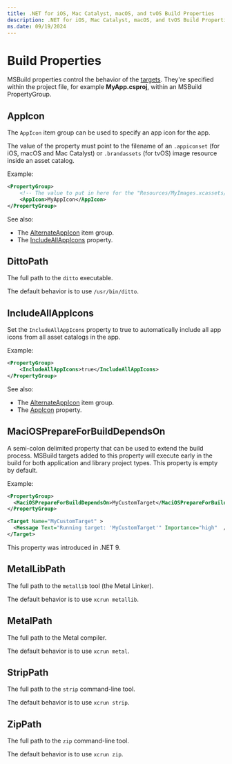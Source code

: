 ```yaml
---
title: .NET for iOS, Mac Catalyst, macOS, and tvOS Build Properties
description: .NET for iOS, Mac Catalyst, macOS, and tvOS Build Properties
ms.date: 09/19/2024
---
```


# Build Properties

MSBuild properties control the behavior of the
[targets](build-targets.md).
They're specified within the project file, for example **MyApp.csproj**, within
an MSBuild PropertyGroup.

## AppIcon

The `AppIcon` item group can be used to specify an app icon for the app.

The value of the property must point to the filename of an `.appiconset` (for
iOS, macOS and Mac Catalyst) or `.brandassets` (for tvOS) image resource
inside an asset catalog.

Example:

```xml
<PropertyGroup>
    <!-- The value to put in here for the "Resources/MyImages.xcassets/MyAppIcon.appiconset" resource would be "MyAppIcon" -->
    <AppIcon>MyAppIcon</AppIcon>
</PropertyGroup>
```

See also:

* The [AlternateAppIcon](build-items.md#AlternateAppIcon) item group.
* The [IncludeAllAppIcons](#IncludeAllAppIcons) property.

## DittoPath

The full path to the `ditto` executable.

The default behavior is to use `/usr/bin/ditto`.

## IncludeAllAppIcons

Set the `IncludeAllAppIcons` property to true to automatically include all app
icons from all asset catalogs in the app.

Example:

```xml
<PropertyGroup>
    <IncludeAllAppIcons>true</IncludeAllAppIcons>
</PropertyGroup>
```

See also:

* The [AlternateAppIcon](build-items.md#AlternateAppIcon) item group.
* The [AppIcon](#AppIcon) property.

## MaciOSPrepareForBuildDependsOn

A semi-colon delimited property that can be used to extend the build process.
MSBuild targets added to this property will execute early in the build for both
application and library project types. This property is empty by default.

Example:

```xml
<PropertyGroup>
  <MaciOSPrepareForBuildDependsOn>MyCustomTarget</MaciOSPrepareForBuildDependsOn>
</PropertyGroup>

<Target Name="MyCustomTarget" >
  <Message Text="Running target: 'MyCustomTarget'" Importance="high"  />
</Target>
```

This property was introduced in .NET 9.

## MetalLibPath

The full path to the `metallib` tool (the Metal Linker).

The default behavior is to use `xcrun metallib`.

## MetalPath

The full path to the Metal compiler.

The default behavior is to use `xcrun metal`.

## StripPath

The full path to the `strip` command-line tool.

The default behavior is to use `xcrun strip`.

## ZipPath

The full path to the `zip` command-line tool.

The default behavior is to use `xcrun zip`.
